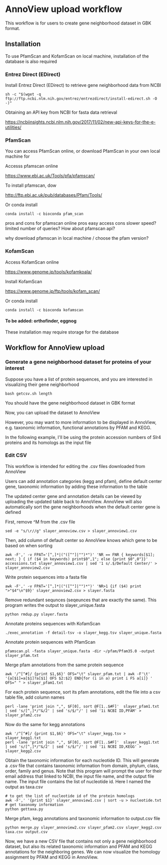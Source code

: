 
# AnnoView upload workflow

This workflow is for users to create gene neighborhood dataset in GBK format.

## Installation

To use PfamScan and KofamScan on local machine, installation of the database is also required 

### Entrez Direct (EDirect)

Install Entrez Direct (EDirect) to retrieve gene neighborhood data from NCBI

```
sh -c "$(wget -q ftp://ftp.ncbi.nlm.nih.gov/entrez/entrezdirect/install-edirect.sh -O -)"
```

Obtaining an API key from NCBI for fasta data retrieval 

https://ncbiinsights.ncbi.nlm.nih.gov/2017/11/02/new-api-keys-for-the-e-utilities/

### PfamScan

You can access PfamScan online, or download PfamScan in your own local machine for 

Accesss pfamscan online

https://www.ebi.ac.uk/Tools/pfa/pfamscan/

To install pfamscan, dow

http://ftp.ebi.ac.uk/pub/databases/Pfam/Tools/

Or conda install

```
conda install -c bioconda pfam_scan
```

pros and cons for pfamscan online
pros easy access
cons slower speed? limited number of queries?
How about pfamscan api?

why download pfamscan in local machine / choose the pfam version? 


### KofamScan

Access KofamScan online

https://www.genome.jp/tools/kofamkoala/

Install KofamScan

https://www.genome.jp/ftp/tools/kofam_scan/

Or conda install

```
conda install -c bioconda kofamscan
```

#### To be added: orthofinder, eggnog 

These installation may require storage for the database   

## Workflow for AnnoView upload

### Generate a gene neighborhood dataset for proteins of your interest

Suppose you have a list of protein sequences, and you are interested in visualizing their gene neighborhood

```
bash getcsv.sh length
```
You should have the gene neighborhood dataset in GBK format

Now, you can upload the dataset to AnnoView

However, you may want to more information to be displayed in AnnoView, e.g. taxonomic information, functional annotations by PFAM and KEGG.

In the following example, I'll be using the protein accession numbers of Slr4 proteins and its homologs as the input file

### Edit CSV 
This workflow is intended for editing the .csv files downloaded from AnnoView

Users can add annotation categories (kegg and pfam), define default center gene, taxonomic information by adding these information to the table

The updated center gene and annotation details can be viewed by uploading the updated table back to AnnoView. AnnoView will also automatically sort the gene neighborhoods when the default center gene is defined

First, remove ^M from the .csv file 

```
sed -e "s/\r//g" slayer_annoview.csv > slayer_annoview1.csv
```

Then, add column of default center so AnnoView knows which gene to be based on when sorting

```
awk -F',' -v FPAT='[^,]*|("([^"]|"")*")' 'NR == FNR { keywords[$1]; next; } { if ($4 in keywords) print$0",1"; else {print $0",0"}}' accessions.txt slayer_annoview1.csv | sed '1 s/.$/Default Center/' > slayer_annoview2.csv
```

Write protein sequences into a fasta file

```
awk -F',' -v FPAT='[^,]*|("([^"]|"")*")' 'NR>1 {if ($4) print ">"$4"\n"$9}' slayer_annoview2.csv > slayer.fasta
```

Remove redundant sequnces (seqeunces that are exactly the same). This program writes the output to slayer_unique.fasta

```
python rmdup.py slayer.fasta
```

Annotate proteins sequences with KofamScan

```
./exec_annotation -f detail-tsv -o slayer_kegg.tsv slayer_unique.fasta
```

Annotate protein sequences with PfamScan

```
pfamscan.pl -fasta slayer_unique.fasta -dir ~/pfam/Pfam35.0 -output slayer_pfam.txt
```

Merge pfam annotations from the same protein sequence

```
awk '/^[^#]/ {print $1,$6}' OFS="\t" slayer_pfam.txt | awk -F'\t' '{a[$1]=a[$1]?a[$1] OFS $2:$2} END{for (i in a) print i FS a[i]} ' OFS=" " > slayer_pfam1.txt
```

For each protein sequence, sort its pfam annotations, edit the file into a csv table file, add column names

```
perl -lane 'print join ",", $F[0], sort @F[1..$#F]'  slayer_pfam1.txt | sed 's/[^,]*/"&/2' | sed 's/$/"/' | sed '1i NCBI ID,PFAM' > slayer_pfam2.csv
```

Now do the same for kegg annotations

```
awk '/^[^#]/ {print $1,$6}' OFS="\t" slayer_kegg.tsv > slayer_kegg1.txt
perl -lane 'print join ",", $F[0], sort @F[1..$#F]'  slayer_kegg1.txt | sed 's/[^,]*/"&/2' | sed 's/$/"/' | sed '1i NCBI ID,KEGG' > slayer_kegg2.csv
```

Obtain the taxonomic information for each nucleotide ID. This will generate a .csv file that contains taxonomic information from domain, phylum, class, order, family and genus. Note that this program will prompt the user for their email address that linked to NCBI, the input file name, and the output file name. The input file contains the list of nucleotide id. Here I named the output as taxa.csv

```
# to get the list of nucleotide id of the protein homologs
awk -F',' '{print $1}' slayer_annoview1.csv | sort -u > nucleotide.txt
# get taxonomy information
python gettaxa.py
```

Merge pfam, kegg annotations and taxonomic information to output.csv file

```
python merge.py slayer_annoview2.csv slayer_pfam2.csv slayer_kegg2.csv taxa.csv output.csv
```

Now, we have a new CSV file that contains not only a gene neighborhood dataset, but also its related taxonomic information and PFAM and KEGG annotations for the neighboring genes. We can now visualize the homology assignment by PFAM and KEGG in AnnoView.
